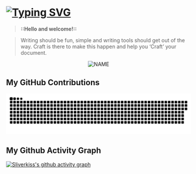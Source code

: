 <h1><a href="https://git.io/typing-svg"><img src="https://readme-typing-svg.herokuapp.com?font=Fira+Code&pause=1000&color=F6A4F7&width=435&lines=hello%2CI%E2%80%99m+sliverkiss" alt="Typing SVG" /></a></h1>

> **::Hello and welcome!::**

> Writing should be fun, simple and writing tools should get out of the way. Craft is there to make this happen and help you ‘Craft’ your document.

<div align="center"><img src="https://count.getloli.com/get/@NAME" alt="NAME" /></div>

## My GitHub Contributions

<div align="center"><img src="https://raw.githubusercontent.com/Achuan-2/Achuan-2/main/assets/github-contribution-grid-snake.svg" ></div>

## My Github Activity Graph

[![Sliverkiss's github activity graph](https://github-readme-activity-graph.cyclic.app/graph?username=Sliverkiss&theme=github)](https://github.com/yumuing/github-readme-activity-graph)

